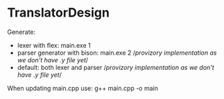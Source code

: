 # TranslatorDesign
Generate:
- lexer with flex: main.exe 1
- parser generator with bison: main.exe 2 /*provizory implementation as we don't have .y file yet*/
- default: both lexer and parser /*provizory implementation as we don't have .y file yet*/ 

When updating main.cpp use:
g++ main.cpp -o main 

